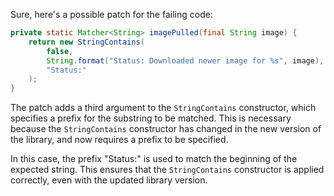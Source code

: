 Sure, here's a possible patch for the failing code:
```java
private static Matcher<String> imagePulled(final String image) {
    return new StringContains(
        false,
        String.format("Status: Downloaded newer image for %s", image),
        "Status:"
    );
}
```
The patch adds a third argument to the `StringContains` constructor, which specifies a prefix for the substring to be matched. This is necessary because the `StringContains` constructor has changed in the new version of the library, and now requires a prefix to be specified.

In this case, the prefix "Status:" is used to match the beginning of the expected string. This ensures that the `StringContains` constructor is applied correctly, even with the updated library version.